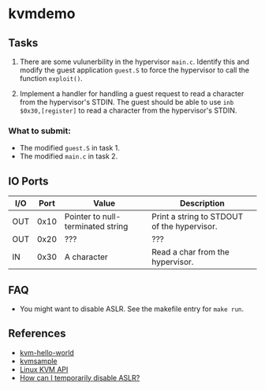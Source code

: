 # kvmdemo

## Tasks

1. There are some vulunerbility in the hypervisor `main.c`. Identify this and
modify the guest application `guest.S` to force the hypervisor to call the function `exploit()`.

2. Implement a handler for handling a guest request to read a character from
the hypervisor's STDIN. The guest should be able to use `inb $0x30,[register]`
to read a character from the hypervisor's STDIN.

### What to submit:

- The modified `guest.S` in task 1.
- The modified `main.c` in task 2.

## IO Ports

| I/O | Port | Value | Description |
|-|-|-|-|
| OUT | 0x10 | Pointer to null-terminated string | Print a string to STDOUT of the hypervisor. |
| OUT | 0x20 | ??? | ??? |
| IN | 0x30 | A character | Read a char from the hypervisor. |

## FAQ

- You might want to disable ASLR. See the makefile entry for `make run`.

## References

- [kvm-hello-world](https://github.com/dpw/kvm-hello-world/)
- [kvmsample](https://github.com/soulxu/kvmsample)
- [Linux KVM API](https://docs.kernel.org/virt/kvm/api.html)
- [How can I temporarily disable ASLR?](https://askubuntu.com/a/507954)
